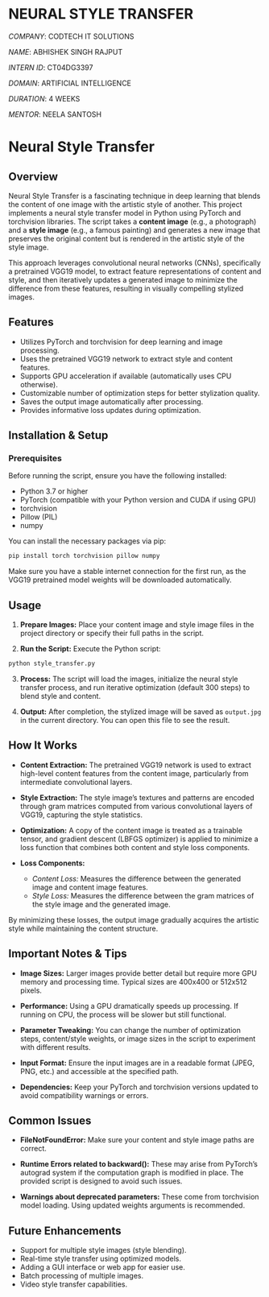 # NEURAL STYLE TRANSFER

*COMPANY*: CODTECH IT SOLUTIONS

*NAME*: ABHISHEK SINGH RAJPUT

*INTERN ID*: CT04DG3397

*DOMAIN*: ARTIFICIAL INTELLIGENCE

*DURATION*: 4 WEEKS

*MENTOR*: NEELA SANTOSH


# Neural Style Transfer

## Overview

Neural Style Transfer is a fascinating technique in deep learning that blends the content of one image with the artistic style of another. This project implements a neural style transfer model in Python using PyTorch and torchvision libraries. The script takes a **content image** (e.g., a photograph) and a **style image** (e.g., a famous painting) and generates a new image that preserves the original content but is rendered in the artistic style of the style image.

This approach leverages convolutional neural networks (CNNs), specifically a pretrained VGG19 model, to extract feature representations of content and style, and then iteratively updates a generated image to minimize the difference from these features, resulting in visually compelling stylized images.

## Features

* Utilizes PyTorch and torchvision for deep learning and image processing.
* Uses the pretrained VGG19 network to extract style and content features.
* Supports GPU acceleration if available (automatically uses CPU otherwise).
* Customizable number of optimization steps for better stylization quality.
* Saves the output image automatically after processing.
* Provides informative loss updates during optimization.


## Installation & Setup

### Prerequisites

Before running the script, ensure you have the following installed:

* Python 3.7 or higher
* PyTorch (compatible with your Python version and CUDA if using GPU)
* torchvision
* Pillow (PIL)
* numpy

You can install the necessary packages via pip:

```bash
pip install torch torchvision pillow numpy
```

Make sure you have a stable internet connection for the first run, as the VGG19 pretrained model weights will be downloaded automatically.

## Usage

1. **Prepare Images:**
   Place your content image and style image files in the project directory or specify their full paths in the script.

2. **Run the Script:**
   Execute the Python script:

```bash
python style_transfer.py
```

3. **Process:**
   The script will load the images, initialize the neural style transfer process, and run iterative optimization (default 300 steps) to blend style and content.

4. **Output:**
   After completion, the stylized image will be saved as `output.jpg` in the current directory. You can open this file to see the result.


## How It Works

* **Content Extraction:**
  The pretrained VGG19 network is used to extract high-level content features from the content image, particularly from intermediate convolutional layers.

* **Style Extraction:**
  The style image’s textures and patterns are encoded through gram matrices computed from various convolutional layers of VGG19, capturing the style statistics.

* **Optimization:**
  A copy of the content image is treated as a trainable tensor, and gradient descent (LBFGS optimizer) is applied to minimize a loss function that combines both content and style loss components.

* **Loss Components:**

  * *Content Loss:* Measures the difference between the generated image and content image features.
  * *Style Loss:* Measures the difference between the gram matrices of the style image and the generated image.

By minimizing these losses, the output image gradually acquires the artistic style while maintaining the content structure.


## Important Notes & Tips

* **Image Sizes:**
  Larger images provide better detail but require more GPU memory and processing time. Typical sizes are 400x400 or 512x512 pixels.

* **Performance:**
  Using a GPU dramatically speeds up processing. If running on CPU, the process will be slower but still functional.

* **Parameter Tweaking:**
  You can change the number of optimization steps, content/style weights, or image sizes in the script to experiment with different results.

* **Input Format:**
  Ensure the input images are in a readable format (JPEG, PNG, etc.) and accessible at the specified path.

* **Dependencies:**
  Keep your PyTorch and torchvision versions updated to avoid compatibility warnings or errors.


## Common Issues

* **FileNotFoundError:**
  Make sure your content and style image paths are correct.

* **Runtime Errors related to backward():**
  These may arise from PyTorch’s autograd system if the computation graph is modified in place. The provided script is designed to avoid such issues.

* **Warnings about deprecated parameters:**
  These come from torchvision model loading. Using updated weights arguments is recommended.

## Future Enhancements

* Support for multiple style images (style blending).
* Real-time style transfer using optimized models.
* Adding a GUI interface or web app for easier use.
* Batch processing of multiple images.
* Video style transfer capabilities.
